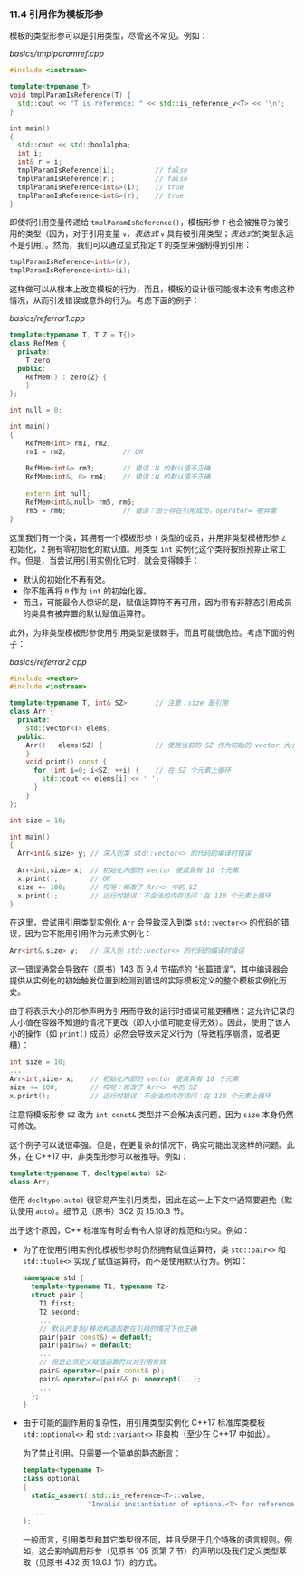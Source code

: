 ### 11.4    引用作为模板形参

模板的类型形参可以是引用类型，尽管这不常见。例如：

*basics/tmplparamref.cpp*

```c++
#include <iostream>

template<typename T>
void tmplParamIsReference(T) {
  std::cout << "T is reference: " << std::is_reference_v<T> << '\n';
}

int main()
{
  std::cout << std::boolalpha;
  int i;
  int& r = i;
  tmplParamIsReference(i);			// false
  tmplParamIsReference(r);			// false
  tmplParamIsReference<int&>(i);	// true
  tmplParamIsReference<int&>(r);	// true
}
```

即使将引用变量传递给 `tmplParamIsReference()`，模板形参 `T` 也会被推导为被引用的类型（因为，对于引用变量 `v`，*表达式* `v` 具有被引用类型；*表达式*的类型永远不是引用）。然而，我们可以通过显式指定 `T` 的类型来强制得到引用：

```c++
tmplParamIsReference<int&>(r);
tmplParamIsReference<int&>(i);
```

这样做可以从根本上改变模板的行为，而且，模板的设计很可能根本没有考虑这种情况，从而引发错误或意外的行为。考虑下面的例子：

*basics/referror1.cpp*

```c++
template<typename T, T Z = T{}>
class RefMem {
  private:
    T zero;
  public:
    RefMem() : zero{Z} {
    }
};

int null = 0;

int main()
{
    RefMem<int> rm1, rm2;
    rm1 = rm2;				// OK
    
    RefMem<int&> rm3;		// 错误：N 的默认值不正确
    RefMem<int&, 0> rm4;	// 错误：N 的默认值不正确
    
    extern int null;
    RefMem<int&,null> rm5, rm6;
    rm5 = rm6;				// 错误：由于存在引用成员，operator= 被弃置
}
```

这里我们有一个类，其拥有一个模板形参 `T` 类型的成员，并用非类型模板形参 `Z` 初始化，`Z` 拥有零初始化的默认值。用类型 `int` 实例化这个类将按照预期正常工作。但是，当尝试用引用实例化它时，就会变得棘手：

+ 默认的初始化不再有效。
+ 你不能再将 `0` 作为 `int` 的初始化器。
+ 而且，可能最令人惊讶的是，赋值运算符不再可用，因为带有非静态引用成员的类具有被弃置的默认赋值运算符。

此外，为非类型模板形参使用引用类型是很棘手，而且可能很危险。考虑下面的例子：

*basics/referror2.cpp*

```c++
#include <vector>
#include <iostream>

template<typename T, int& SZ>		// 注意：size 是引用
class Arr {
  private:
    std::vector<T> elems;
  public:
    Arr() : elems(SZ) {				// 使用当前的 SZ 作为初始的 vector 大小
    }
    void print() const {
      for (int i=0; i<SZ; ++i) {	// 在 SZ 个元素上循环
        std::cout << elems[i] << ' ';
      }
    }
};

int size = 10;

int main()
{
  Arr<int&,size> y;	// 深入到类 std::vector<> 的代码的编译时错误
  
  Arr<int,size> x;	// 初始化内部的 vector 使其具有 10 个元素
  x.print();		// OK
  size += 100;		// 哎呀：修改了 Arr<> 中的 SZ
  x.print();		// 运行时错误：不合法的内存访问：在 110 个元素上循环
}
```

在这里，尝试用引用类型实例化 `Arr` 会导致深入到类 `std::vector<>` 的代码的错误，因为它不能用引用作为元素实例化：

```c++
Arr<int&,size> y;	// 深入到 std::vector<> 的代码的编译时错误
```

这一错误通常会导致在（原书）143 页 9.4 节描述的 “长篇错误”，其中编译器会提供从实例化的初始触发位置到检测到错误的实际模板定义的整个模板实例化历史。

由于将表示大小的形参声明为引用而导致的运行时错误可能更糟糕：这允许记录的大小值在容器不知道的情况下更改（即大小值可能变得无效）。因此，使用了该大小的操作（如 `print()` 成员）必然会导致未定义行为（导致程序崩溃，或者更糟）：

```c++
int size = 10;
...
Arr<int,size> x;	// 初始化内部的 vector 使其具有 10 个元素
size += 100;		// 哎呀：修改了 Arr<> 中的 SZ
x.print();			// 运行时错误：不合法的内存访问：在 110 个元素上循环
```

注意将模板形参 `SZ` 改为 `int const&` 类型并不会解决该问题，因为 `size` 本身仍然可修改。

这个例子可以说很牵强。但是，在更复杂的情况下，确实可能出现这样的问题。此外，在 C++17 中，非类型形参可以被推导。例如：

```c++
template<typename T, decltype(auto) SZ>
class Arr;
```

使用 `decltype(auto)` 很容易产生引用类型，因此在这一上下文中通常要避免（默认使用 `auto`）。细节见（原书）302 页 15.10.3 节。

出于这个原因，C++ 标准库有时会有令人惊讶的规范和约束。例如：

+ 为了在使用引用实例化模板形参时仍然拥有赋值运算符，类 `std::pair<>` 和 `std::tuple<>` 实现了赋值运算符，而不是使用默认行为。例如：

  ```c++
  namespace std {
    template<typename T1, typename T2>
    struct pair {
      T1 first;
      T2 second;
      ...
      // 默认的复制/移动构造函数在引用的情况下也正确
      pair(pair const&) = default;
      pair(pair&&) = default;
      ...
      // 但是必须定义赋值运算符以对引用有效
      pair& operator=(pair const& p);
      pair& operator=(pair&& p) noexcept(...);
      ...
    };
  }
  ```

+ 由于可能的副作用的复杂性，用引用类型实例化 C++17 标准库类模板 `std::optional<>` 和 `std::variant<>` 非良构（至少在 C++17 中如此）。

  为了禁止引用，只需要一个简单的静态断言：

  ```c++
  template<typename T>
  class optional
  {
    static_assert(!std::is_reference<T>::value,
                  "Invalid instantiation of optional<T> for references");
    ...
  };
  ```

  一般而言，引用类型和其它类型很不同，并且受限于几个特殊的语言规则。例如，这会影响调用形参（见原书 105 页第 7 节）的声明以及我们定义类型萃取（见原书 432 页 19.6.1 节）的方式。